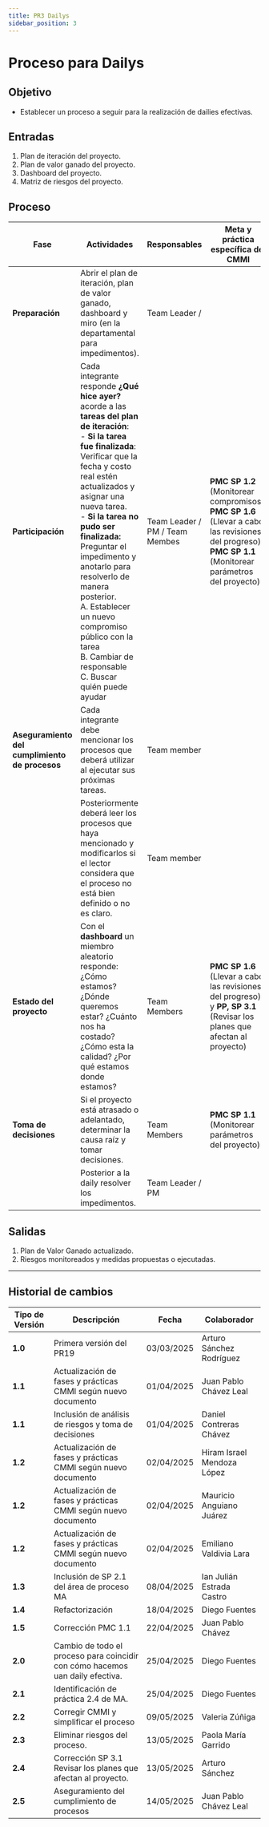 ```yaml
---
title: PR3 Dailys
sidebar_position: 3
---
```


# Proceso para Dailys

## Objetivo

- Establecer un proceso a seguir para la realización de dailies efectivas.

## Entradas

1. Plan de iteración del proyecto.
2. Plan de valor ganado del proyecto.
3. Dashboard del proyecto.
4. Matriz de riesgos del proyecto.

## Proceso

| Fase                    | Actividades                                                                                                                                                                                                                                                                                                                                                                                                                                                                         | Responsables                   | Meta y práctica específica del CMMI                                                                                                                      |
| ----------------------- | ----------------------------------------------------------------------------------------------------------------------------------------------------------------------------------------------------------------------------------------------------------------------------------------------------------------------------------------------------------------------------------------------------------------------------------------------------------------------------------- | ------------------------------ | -------------------------------------------------------------------------------------------------------------------------------------------------------- |
| **Preparación**         | Abrir el plan de iteración, plan de valor ganado, dashboard y miro (en la departamental para impedimentos). | Team Leader / | |
| **Participación**       | Cada integrante responde **¿Qué hice ayer?** acorde a las **tareas del plan de iteración**: <br/> - **Si la tarea fue finalizada**: Verificar que la fecha y costo real estén actualizados y asignar una nueva tarea. <br/> - **Si la tarea no pudo ser finalizada:** Preguntar el impedimento y anotarlo para resolverlo de manera posterior. <br/> A. Establecer un nuevo compromiso público con la tarea <br/> B. Cambiar de responsable <br/> C. Buscar quién puede ayudar | Team Leader / PM / Team Membes | **PMC SP 1.2** (Monitorear compromisos), **PMC SP 1.6** (Llevar a cabo las revisiones del progreso), **PMC SP 1.1** (Monitorear parámetros del proyecto) |
|**Aseguramiento del cumplimiento de procesos**| Cada integrante debe mencionar los procesos que deberá utilizar al ejecutar sus próximas tareas. | Team member | |
| | Posteriormente deberá leer los procesos que haya mencionado y modificarlos si el lector considera que el proceso no está bien definido o no es claro. | Team member | |
| **Estado del proyecto** | Con el **dashboard** un miembro aleatorio responde: ¿Cómo estamos? ¿Dónde queremos estar? ¿Cuánto nos ha costado? ¿Cómo esta la calidad? ¿Por qué estamos donde estamos?                                                      | Team Members                   | **PMC SP 1.6** (Llevar a cabo las revisiones del progreso) y **PP, SP 3.1** (Revisar los planes que afectan al proyecto)                           |
| **Toma de decisiones**  | Si el proyecto está atrasado o adelantado, determinar la causa raíz y tomar decisiones.                                                                                                                                                                                                                                                                                                                                                                                             | Team Members                   | **PMC SP 1.1** (Monitorear parámetros del proyecto)                                                                                                      |
|                         | Posterior a la daily resolver los impedimentos.                                                                                                                                                                                                                                                                                                                                                                                                                                     | Team Leader / PM               |                                                                                                                                                          |

## Salidas

1. Plan de Valor Ganado actualizado.
2. Riesgos monitoreados y medidas propuestas o ejecutadas.

---

## Historial de cambios

| **Tipo de Versión** | **Descripción**                                                               | **Fecha**  | **Colaborador**            |
| ------------------- | ----------------------------------------------------------------------------- | ---------- | -------------------------- |
| **1.0**             | Primera versión del PR19                                                      | 03/03/2025 | Arturo Sánchez Rodríguez   |
| **1.1**             | Actualización de fases y prácticas CMMI según nuevo documento                 | 01/04/2025 | Juan Pablo Chávez Leal     |
| **1.1**             | Inclusión de análisis de riesgos y toma de decisiones                         | 01/04/2025 | Daniel Contreras Chávez    |
| **1.2**             | Actualización de fases y prácticas CMMI según nuevo documento                 | 02/04/2025 | Hiram Israel Mendoza López |
| **1.2**             | Actualización de fases y prácticas CMMI según nuevo documento                 | 02/04/2025 | Mauricio Anguiano Juárez   |
| **1.2**             | Actualización de fases y prácticas CMMI según nuevo documento                 | 02/04/2025 | Emiliano Valdivia Lara     |
| **1.3**             | Inclusión de SP 2.1 del área de proceso MA                                    | 08/04/2025 | Ian Julián Estrada Castro  |
| **1.4**             | Refactorización                                                               | 18/04/2025 | Diego Fuentes              |
| **1.5**             | Corrección PMC 1.1                                                            | 22/04/2025 | Juan Pablo Chávez          |
| **2.0**             | Cambio de todo el proceso para coincidir con cómo hacemos uan daily efectiva. | 25/04/2025 | Diego Fuentes              |
| **2.1**             | Identificación de práctica 2.4 de MA.                                         | 25/04/2025 | Diego Fuentes              |
| **2.2**             | Corregir CMMI y simplificar el proceso                                        | 09/05/2025 | Valeria Zúñiga             |
| **2.3**             | Eliminar riesgos del proceso.                                                 | 13/05/2025 | Paola María Garrido        |
| **2.4**             |  Corrección SP 3.1 Revisar los planes que afectan al proyecto.                                                 | 13/05/2025 | Arturo Sánchez       |
| **2.5** | Aseguramiento del cumplimiento de procesos | 14/05/2025 | Juan Pablo Chávez Leal |